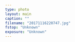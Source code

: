 ```yaml
---
type: photo
layout: main
caption: ""
filename: "20171116220747.jpg"
fstop: "Unknown"
exposure: "Unknown"
---
```

